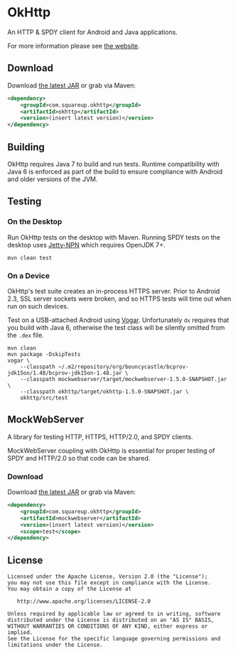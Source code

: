 OkHttp
======

An HTTP & SPDY client for Android and Java applications.

For more information please see [the website][1].



Download
--------

Download [the latest JAR][2] or grab via Maven:

```xml
<dependency>
    <groupId>com.squareup.okhttp</groupId>
    <artifactId>okhttp</artifactId>
    <version>(insert latest version)</version>
</dependency>
```


Building
--------

OkHttp requires Java 7 to build and run tests. Runtime compatibility with Java 6 is enforced as
part of the build to ensure compliance with Android and older versions of the JVM.



Testing
-------

### On the Desktop

Run OkHttp tests on the desktop with Maven. Running SPDY tests on the desktop uses
[Jetty-NPN][3] which requires OpenJDK 7+.

```
mvn clean test
```

### On a Device

OkHttp's test suite creates an in-process HTTPS server. Prior to Android 2.3, SSL server sockets
were broken, and so HTTPS tests will time out when run on such devices.

Test on a USB-attached Android using [Vogar][4]. Unfortunately `dx` requires that you build with
Java 6, otherwise the test class will be silently omitted from the `.dex` file.

```
mvn clean
mvn package -DskipTests
vogar \
    --classpath ~/.m2/repository/org/bouncycastle/bcprov-jdk15on/1.48/bcprov-jdk15on-1.48.jar \
    --classpath mockwebserver/target/mockwebserver-1.5.0-SNAPSHOT.jar \
    --classpath okhttp/target/okhttp-1.5.0-SNAPSHOT.jar \
    okhttp/src/test
```

MockWebServer
-------------

A library for testing HTTP, HTTPS, HTTP/2.0, and SPDY clients.

MockWebServer coupling with OkHttp is essential for proper testing of SPDY and HTTP/2.0 so that code can be shared.

### Download

Download [the latest JAR][5] or grab via Maven:

```xml
<dependency>
    <groupId>com.squareup.okhttp</groupId>
    <artifactId>mockwebserver</artifactId>
    <version>(insert latest version)</version>
    <scope>test</scope>
</dependency>
```


License
-------

    Licensed under the Apache License, Version 2.0 (the "License");
    you may not use this file except in compliance with the License.
    You may obtain a copy of the License at

       http://www.apache.org/licenses/LICENSE-2.0

    Unless required by applicable law or agreed to in writing, software
    distributed under the License is distributed on an "AS IS" BASIS,
    WITHOUT WARRANTIES OR CONDITIONS OF ANY KIND, either express or implied.
    See the License for the specific language governing permissions and
    limitations under the License.




 [1]: http://square.github.io/okhttp
 [2]: http://repository.sonatype.org/service/local/artifact/maven/redirect?r=central-proxy&g=com.squareup.okhttp&a=okhttp&v=LATEST&c=jar-with-dependencies
 [3]: http://wiki.eclipse.org/Jetty/Feature/NPN
 [4]: https://code.google.com/p/vogar/
 [5]: http://repository.sonatype.org/service/local/artifact/maven/redirect?r=central-proxy&g=com.squareup.okhttp&a=mockwebserver&v=LATEST
